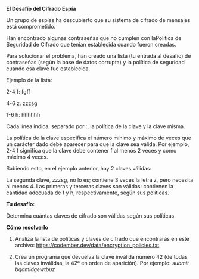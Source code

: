 **El Desafío del Cifrado Espía**

Un grupo de espías ha descubierto que su sistema de cifrado de mensajes está comprometido.

Han encontrado algunas contraseñas que no cumplen con laPolítica de Seguridad de Cifrado que tenían establecida cuando fueron creadas.

Para solucionar el problema, han creado una lista (tu entrada al desafío) de contraseñas (según la base de datos corrupta) y la política de seguridad cuando esa clave fue establecida.

Ejemplo de la lista:

2-4 f: fgff

4-6 z: zzzsg

1-6 h: hhhhhh

Cada línea indica, separado por :, la política de la clave y la clave misma.

La política de la clave especifica el número mínimo y máximo de veces que un carácter dado debe aparecer para que la clave sea válida. Por ejemplo, 2-4 f significa que la clave debe contener f al menos 2 veces y como máximo 4 veces.

Sabiendo esto, en el ejemplo anterior, hay 2 claves válidas:

La segunda clave, zzzsg, no lo es; contiene 3 veces la letra z, pero necesita al menos 4. Las primeras y terceras claves son válidas: contienen la cantidad adecuada de f y h, respectivamente, según sus políticas.

**Tu desafío:**

Determina cuántas claves de cifrado son válidas según sus políticas.

**Cómo resolverlo**

1. Analiza la lista de políticas y claves de cifrado que encontrarás en este archivo: https://codember.dev/data/encryption_policies.txt

2. Crea un programa que devuelva la clave inválida número 42 (de todas las claves inválidas, la 42ª en orden de aparición). Por ejemplo: *submit bqamidgewtbuz*